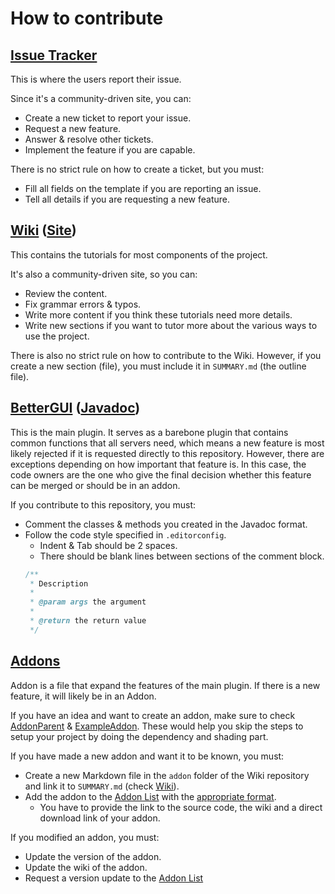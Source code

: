 # How to contribute

## [Issue Tracker](https://github.com/BetterGUI-MC/Issue-Tracker)

This is where the users report their issue. 

Since it's a community-driven site, you can:
- Create a new ticket to report your issue.
- Request a new feature.
- Answer & resolve other tickets.
- Implement the feature if you are capable.

There is no strict rule on how to create a ticket, but you must:
- Fill all fields on the template if you are reporting an issue.
- Tell all details if you are requesting a new feature.

## [Wiki](https://github.com/BetterGUI-MC/Wiki) ([Site](https://bettergui-mc.github.io/Wiki/))

This contains the tutorials for most components of the project.

It's also a community-driven site, so you can:
- Review the content.
- Fix grammar errors & typos.
- Write more content if you think these tutorials need more details.
- Write new sections if you want to tutor more about the various ways to use the project.

There is also no strict rule on how to contribute to the Wiki. However, if you create a new section (file), you must include it in `SUMMARY.md` (the outline file).

## [BetterGUI](https://github.com/BetterGUI-MC/BetterGUI) ([Javadoc](https://bettergui-mc.github.io/BetterGUI))

This is the main plugin. It serves as a barebone plugin that contains common functions that all servers need, which means a new feature is most likely rejected if it is requested directly to this repository. However, there are exceptions depending on how important that feature is. In this case, the code owners are the one who give the final decision whether this feature can be merged or should be in an addon.

If you contribute to this repository, you must:
- Comment the classes & methods you created in the Javadoc format.
- Follow the code style specified in `.editorconfig`.
  - Indent & Tab should be 2 spaces.
  - There should be blank lines between sections of the comment block.
  ```java
  /**
   * Description
   * 
   * @param args the argument
   * 
   * @return the return value
   */
  ```

## [Addons](https://github.com/BetterGUI-MC/Addon-List)

Addon is a file that expand the features of the main plugin. If there is a new feature, it will likely be in an Addon.

If you have an idea and want to create an addon, make sure to check [AddonParent](https://github.com/BetterGUI-MC/AddonParent) & [ExampleAddon](https://github.com/BetterGUI-MC/ExampleAddon). These would help you skip the steps to setup your project by doing the dependency and shading part.

If you have made a new addon and want it to be known, you must:
- Create a new Markdown file in the `addon` folder of the Wiki repository and link it to `SUMMARY.md` (check [Wiki](#wiki)).
- Add the addon to the [Addon List](https://github.com/BetterGUI-MC/Addon-List/blob/master/addons.json) with the [appropriate format](https://github.com/BetterGUI-MC/Addon-List#format).
  - You have to provide the link to the source code, the wiki and a direct download link of your addon.

If you modified an addon, you must:
- Update the version of the addon.
- Update the wiki of the addon.
- Request a version update to the [Addon List](https://github.com/BetterGUI-MC/Addon-List/blob/master/addons.json)
